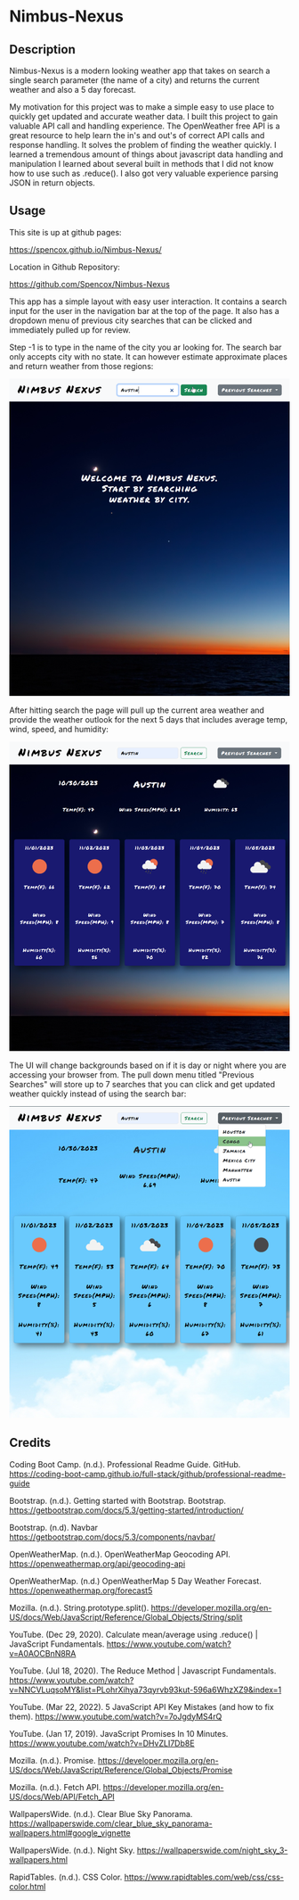 # Nimbus-Nexus

## Description

Nimbus-Nexus is a modern looking weather app that takes on search a single search parameter (the name of a city) and returns the current weather and also a 5 day forecast.

My motivation for this project was to make a simple easy to use place to quickly get updated and accurate weather data. I built this project to gain valuable API call and handling experience. The OpenWeather free API is a great resource to help learn the in's and out's of correct API calls and response handling. It solves the problem of finding the weather quickly. I learned a tremendous amount of things about javascript data handling and manipulation I learned about several built in methods that I did not know how to use such as .reduce(). I also got very valuable experience parsing JSON in return objects.  

## Usage

This site is up at github pages:

https://spencox.github.io/Nimbus-Nexus/

Location in Github Repository:

https://github.com/Spencox/Nimbus-Nexus 

This app has a simple layout with easy user interaction. It contains a search input for the user in the navigation bar at the top of the page. It also has a dropdown menu of previous city searches that can be clicked and immediately pulled up for review.  

Step -1 is to type in the name of the city you ar looking for. The search bar only accepts city with no state. It can however estimate approximate places and return weather from those regions:

![Alt text](./assets/screenshots/intro_page_search.png)

After hitting search the page will pull up the current area weather and provide the weather outlook for the next 5 days that includes average temp, wind, speed, and humidity:

![Alt text](./assets/screenshots/example_weather.png)

The UI will change backgrounds based on if it is day or night where you are accessing your browser from. The pull down menu titled "Previous Searches" will store up to 7 searches that you can click and get updated weather quickly instead of using the search bar: 

![Alt text](./assets/screenshots/pull-down.png)
## Credits

Coding Boot Camp. (n.d.). Professional Readme Guide. GitHub. https://coding-boot-camp.github.io/full-stack/github/professional-readme-guide

Bootstrap. (n.d.). Getting started with Bootstrap. Bootstrap. https://getbootstrap.com/docs/5.3/getting-started/introduction/

Bootstrap. (n.d). Navbar https://getbootstrap.com/docs/5.3/components/navbar/

OpenWeatherMap. (n.d.). OpenWeatherMap Geocoding API. https://openweathermap.org/api/geocoding-api

OpenWeatherMap. (n.d.) OpenWeatherMap 5 Day Weather Forecast. https://openweathermap.org/forecast5

Mozilla. (n.d.). String.prototype.split(). https://developer.mozilla.org/en-US/docs/Web/JavaScript/Reference/Global_Objects/String/split

YouTube. (Dec 29, 2020). Calculate mean/average using .reduce() | JavaScript Fundamentals. https://www.youtube.com/watch?v=A0AOCBnN8RA

YouTube. (Jul 18, 2020). The Reduce Method | Javascript Fundamentals. https://www.youtube.com/watch?v=NNCVLuqsoMY&list=PLohrXihya73qyrvb93kut-596a6WhzXZ9&index=1

YouTube. (Mar 22, 2022). 5 JavaScript API Key Mistakes (and how to fix them). https://www.youtube.com/watch?v=7oJgdyMS4rQ

YouTube. (Jan 17, 2019). JavaScript Promises In 10 Minutes. https://www.youtube.com/watch?v=DHvZLI7Db8E

Mozilla. (n.d.). Promise. https://developer.mozilla.org/en-US/docs/Web/JavaScript/Reference/Global_Objects/Promise

Mozilla. (n.d.). Fetch API. https://developer.mozilla.org/en-US/docs/Web/API/Fetch_API

WallpapersWide. (n.d.). Clear Blue Sky Panorama. https://wallpaperswide.com/clear_blue_sky_panorama-wallpapers.html#google_vignette

WallpapersWide. (n.d.). Night Sky. https://wallpaperswide.com/night_sky_3-wallpapers.html

RapidTables. (n.d.). CSS Color. https://www.rapidtables.com/web/css/css-color.html